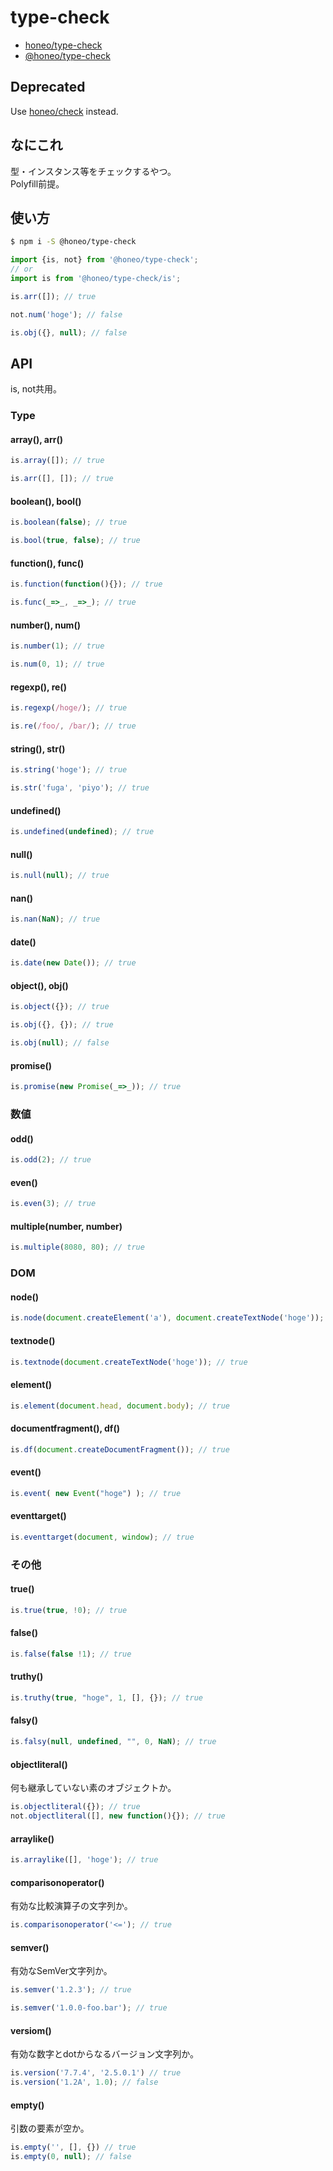 # type-check
* [honeo/type-check](https://github.com/honeo/type-check)
* [@honeo/type-check](https://www.npmjs.com/package/@honeo/type-check)

## Deprecated
Use [honeo/check](https://github.com/honeo/check) instead.

## なにこれ
型・インスタンス等をチェックするやつ。  
Polyfill前提。

## 使い方
```sh
$ npm i -S @honeo/type-check
```
```js
import {is, not} from '@honeo/type-check';
// or
import is from '@honeo/type-check/is';

is.arr([]); // true

not.num('hoge'); // false

is.obj({}, null); // false
```

## API
is, not共用。

### Type

#### array(), arr()
```js
is.array([]); // true

is.arr([], []); // true
```

#### boolean(), bool()
```js
is.boolean(false); // true

is.bool(true, false); // true
```

#### function(), func()
```js
is.function(function(){}); // true

is.func(_=>_, _=>_); // true
```

#### number(), num()
```js
is.number(1); // true

is.num(0, 1); // true
```

#### regexp(), re()
```js
is.regexp(/hoge/); // true

is.re(/foo/, /bar/); // true
```

#### string(), str()
```js
is.string('hoge'); // true

is.str('fuga', 'piyo'); // true
```

#### undefined()
```js
is.undefined(undefined); // true
```

#### null()
```js
is.null(null); // true
```

#### nan()
```js
is.nan(NaN); // true
```

#### date()
```js
is.date(new Date()); // true
```

#### object(), obj()
```js
is.object({}); // true

is.obj({}, {}); // true

is.obj(null); // false
```

#### promise()
```js
is.promise(new Promise(_=>_)); // true
```

### 数値

#### odd()
```js
is.odd(2); // true
```

#### even()
```js
is.even(3); // true
```

#### multiple(number, number)
```js
is.multiple(8080, 80); // true
```

### DOM

#### node()
```js
is.node(document.createElement('a'), document.createTextNode('hoge')); // true
```

#### textnode()
```js
is.textnode(document.createTextNode('hoge')); // true
```

#### element()
```js
is.element(document.head, document.body); // true
```

#### documentfragment(), df()
```js
is.df(document.createDocumentFragment()); // true
```


#### event()
```js
is.event( new Event("hoge") ); // true
```

#### eventtarget()
```js
is.eventtarget(document, window); // true
```

### その他

#### true()
```js
is.true(true, !0); // true
```

#### false()
```js
is.false(false !1); // true
```

#### truthy()
```js
is.truthy(true, "hoge", 1, [], {}); // true
```

#### falsy()
```js
is.falsy(null, undefined, "", 0, NaN); // true
```

#### objectliteral()
何も継承していない素のオブジェクトか。
```js
is.objectliteral({}); // true
not.objectliteral([], new function(){}); // true
```

#### arraylike()
```js
is.arraylike([], 'hoge'); // true
```

#### comparisonoperator()
有効な比較演算子の文字列か。
```js
is.comparisonoperator('<='); // true
```

#### semver()
有効なSemVer文字列か。
```js
is.semver('1.2.3'); // true

is.semver('1.0.0-foo.bar'); // true
```

#### versiom()
有効な数字とdotからなるバージョン文字列か。
```js
is.version('7.7.4', '2.5.0.1') // true
is.version('1.2A', 1.0); // false
```

#### empty()
引数の要素が空か。
```js
is.empty('', [], {}) // true
is.empty(0, null); // false
```

